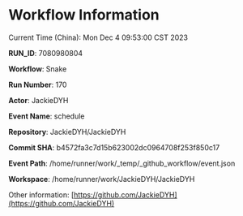 # Workflow Information

Current Time (China): Mon Dec  4 09:53:00 CST 2023  

**RUN_ID**: 7080980804  

**Workflow**: Snake  

**Run Number**: 170  

**Actor**: JackieDYH  

**Event Name**: schedule  

**Repository**: JackieDYH/JackieDYH  

**Commit SHA**: b4572fa3c7d15b623002dc0964708f253f850c17  

**Event Path**: /home/runner/work/_temp/_github_workflow/event.json  

**Workspace**: /home/runner/work/JackieDYH/JackieDYH  

Other information: [https://github.com/JackieDYH](https://github.com/JackieDYH)

